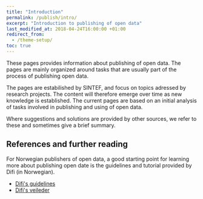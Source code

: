 ```yaml
---
title: "Introduction"
permalink: /publish/intro/
excerpt: "Introduction to publishing of open data"
last_modified_at: 2018-04-24T16:00:00 +01:00
redirect_from:
  - /theme-setup/
toc: true
---
```


These pages provides information about publishing of open data. The pages are mainly organized around tasks that are usually part of the process of publishing open data. 

The pages are estabilished by SINTEF, and focus on topics adressed by research projects. The content will therefore emerge over time as new knowledge is established. The current pages are based on an initial analysis of tasks involved in publishing and using of open data.

Where suggestions and solutions are provided by other sources, we refer to these and sometimes give a brief summary.

## References and further reading

For Norwegian publishers of open data, a good starting point for learning more about publishing open date is the guidelines and tutorial provided by Difi (in Norwegian). 

- [Difi's guidelines](https://data.norge.no/retningslinjer-ved-tilgjengeliggjøring-av-offentlige-data)
- [Difi's veileder](https://data.norge.no/document/del-og-skap-verdier-veileder-i-tilgjengeliggjøring-av-offentlige-data)

